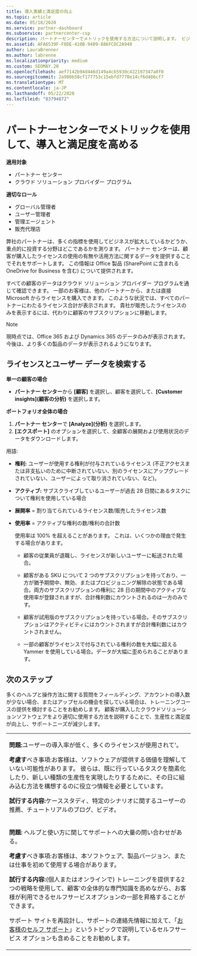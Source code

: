 ```yaml
---
title: 導入実績と満足度の向上
ms.topic: article
ms.date: 05/18/2020
ms.service: partner-dashboard
ms.subservice: partnercenter-csp
description: パートナーセンターでメトリックを使用する方法について説明します。 ビジネスが成長しているかどうか、顧客がライセンスをどのように使用しているか、および投資に焦点を当てる場所をメトリックで示すことができます。
ms.assetid: AFA6539F-F8DE-410B-9409-886FCDC2A940
author: LauraBrenner
ms.author: labrenne
ms.localizationpriority: medium
ms.custom: SEOMAY.20
ms.openlocfilehash: aef7142b94d446d149a4cb5930c422197347a0f0
ms.sourcegitcommit: 2a980b50cf177753c15ebfd7770e14cf6d486cf7
ms.translationtype: MT
ms.contentlocale: ja-JP
ms.lasthandoff: 05/22/2020
ms.locfileid: "83794872"
---
```

# <a name="use-metrics-in-partner-center-to-increase-adoption-and-satisfaction"></a>パートナーセンターでメトリックを使用して、導入と満足度を高める

**適用対象**

- パートナー センター
- クラウド ソリューション プロバイダー プログラム

**適切なロール**

- グローバル管理者
- ユーザー管理者
- 管理エージェント
- 販売代理店

弊社のパートナーは、多くの指標を使用してビジネスが拡大しているかどうか、重点的に投資する分野はどこであるかを測ります。 パートナー センターは、顧客が購入したライセンスの使用の有無や活用方法に関するデータを提供することでそれをサポートします。 この情報は Office 製品 (SharePoint に含まれる OneDrive for Business を含む) について提供されます。

すべての顧客のデータはクラウド ソリューション プロバイダー プログラムを通じて確認できます。 一部のお客様は、他のパートナーから、または直接 Microsoft からライセンスを購入できます。 このような状況では、すべてのパートナーにわたるライセンス合計が表示されます。 貴社が販売したライセンスのみを表示するには、代わりに顧客のサブスクリプションに移動します。

> [!NOTE]  
>  現時点では、Office 365 および Dynamics 365 のデータのみが表示されます。 今後は、より多くの製品のデータが表示されるようになります。

## <a name="find-license-and-user-data"></a>ライセンスとユーザー データを検索する


**単一の顧客の場合**

- **パートナー センター**から **[顧客]** を選択し、顧客を選択して、**[Customer insights]\(顧客の分析\)** を選択します。

**ポートフォリオ全体の場合**

1.  **パートナー センター**で **[Analyze]\(分析\)** を選択します。
2.  **[エクスポート]** のオプションを選択して、全顧客の展開および使用状況のデータをダウンロードします。

用語:

- **権利:** ユーザーが使用する権利が付与されているライセンス (不正アクセスまたは非支払いのために中断されていない、別のライセンスにアップグレードされていない、ユーザーによって取り消されていない、など)。

- **アクティブ:** サブスクライブしているユーザーが過去 28 日間にあるタスクについて権利を使用している場合

- **展開率** = 割り当てられているライセンス数/販売したライセンス数

- **使用率** = アクティブな権利の数/権利の合計数

   使用率は 100% を超えることがあります。 これは、いくつかの理由で発生する場合があります。

   - 顧客の従業員が退職し、ライセンスが新しいユーザーに転送された場合。

   - 顧客がある SKU について 2 つのサブスクリプションを持っており、一方が猶予期間中、無効、またはプロビジョニング解除の状態である場合。両方のサブスクリプションの権利に 28 日の期間中のアクティブな使用率が登録されますが、合計権利数にカウントされるのは一方のみです。

   - 顧客が試用版のサブスクリプションを持っている場合。そのサブスクリプションはアクティビティにはカウントされますが合計権利数にはカウントされません。

   - 一部の顧客がライセンスで付与されている権利の数を大幅に超える Yammer を使用している場合。データが大幅に歪められることがあります。

## <a name="next-steps"></a>次のステップ

多くのヘルプと操作方法に関する質問をフィールディング、アカウントの導入数が少ない場合、またはアップセルの機会を探している場合は、トレーニングコースの提供を検討することをお勧めします。 顧客が購入したクラウドソリューションソフトウェアをより適切に使用する方法を説明することで、生産性と満足度が向上し、サポートニーズが減少します。

<table>
<colgroup>
<col width="100%" />
</colgroup>
<tbody>
<tr class="odd">
<td><p><strong>問題:</strong>ユーザーの導入率が低く、多くのライセンスが使用されて&#39;。</p>
<p><strong>考慮す</strong>べき事項:お客様は、ソフトウェアが提供する価値を理解していない可能性があります。 彼らは、既に行っているタスクを簡素化したり、新しい種類の生産性を実現したりするために、その日に組み込む方法を構想するのに役立つ情報を必要としています。</p>
<p><strong>試行する内容:</strong>ケーススタディ、特定のシナリオに関するユーザーの推薦、チュートリアルのブログ、ビデオ。</p></td>
</tr>
<tr class="even">
<td><p><strong>問題:</strong> ヘルプと使い方に関してサポートへの大量の問い合わせがある。</p>
<p><strong>考慮す</strong>べき事項:お客様は、本ソフトウェア、製品バージョン、または仕事を初めて使用する場合があります。</p>
<p><strong>試行する内容:</strong>(個人またはオンラインで) トレーニングを提供する2つの戦略を使用して、顧客&#39;の全体的な専門知識を高めながら、お客様が利用できるセルフサービスオプションの一部を昇格することができます。</p>
<p>サポート サイトを再設計し、サポートの連絡先情報に加えて、「<a href="customer-self-support.md" data-raw-source="[Customer self-support](customer-self-support.md)">お客様のセルフ サポート</a>」というトピックで説明しているセルフサービス オプションも含めることをお勧めします。</p></td>
</tr>
</tbody>
</table>
